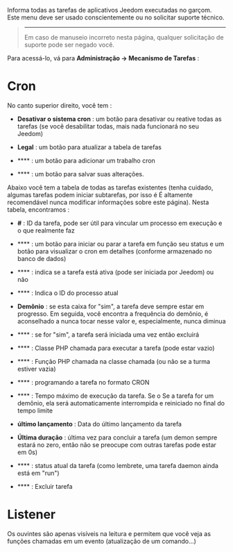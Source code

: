 Informa todas as tarefas de aplicativos Jeedom executadas no
garçom. Este menu deve ser usado conscientemente ou no
solicitar suporte técnico.

> ****
>
> Em caso de manuseio incorreto nesta página, qualquer solicitação de
> suporte pode ser negado você.

Para acessá-lo, vá para **Administração → Mecanismo de Tarefas**
:

# Cron

No canto superior direito, você tem :

-   **Desativar o sistema cron** : um botão para desativar ou
    reative todas as tarefas (se você desabilitar todas, mais
    nada funcionará no seu Jeedom)

-   **Legal** : um botão para atualizar a tabela de tarefas

-   **** : um botão para adicionar um trabalho cron

-   **** : um botão para salvar suas alterações.

Abaixo você tem a tabela de todas as tarefas existentes
(tenha cuidado, algumas tarefas podem iniciar subtarefas, por isso é
É altamente recomendável nunca modificar informações sobre este
página). Nesta tabela, encontramos :

-   **#** : ID da tarefa, pode ser útil para vincular um
    processo em execução e o que realmente faz

-   **** : um botão para iniciar ou parar a tarefa em função
    seu status e um botão para visualizar o cron em detalhes (conforme armazenado no banco de dados)

-   **** : indica se a tarefa está ativa (pode ser iniciada
    por Jeedom) ou não

-   **** : Indica o ID do processo atual

-   **Demônio** : se esta caixa for "sim", a tarefa deve sempre
    estar em progresso. Em seguida, você encontra a frequência do demônio, é
    aconselhado a nunca tocar nesse valor e, especialmente, nunca
    diminua

-   **** : se for "sim", a tarefa será iniciada uma vez
    então excluirá

-   **** : Classe PHP chamada para executar a tarefa (pode
    estar vazio)

-   **** : Função PHP chamada na classe chamada (ou não
    se a turma estiver vazia)

-   **** : programando a tarefa no formato CRON

-   **** : Tempo máximo de execução da tarefa. Se o
    Se a tarefa for um demônio, ela será automaticamente interrompida e
    reiniciado no final do tempo limite

-   **último lançamento** : Data do último lançamento da tarefa

-   **Última duração** : última vez para concluir a tarefa (um
    demon sempre estará no zero, então não se preocupe com outras tarefas
    pode estar em 0s)

-   **** : status atual da tarefa (como lembrete, uma tarefa daemon
    ainda está em "run")

-   **** : Excluir tarefa


# Listener

Os ouvintes são apenas visíveis na leitura e permitem que você veja as funções chamadas em um evento (atualização de um comando...)

